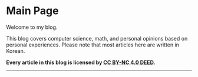# Main Page

Welcome to my blog.

This blog covers computer science, math, and personal opinions based on personal experiences.
Please note that most articles here are written in Korean.

**Every article in this blog is licensed by [CC BY-NC 4.0 DEED](https://creativecommons.org/licenses/by-nc/4.0/deed.en).**

<hr class="md-mcdic__excerpt_divider">
